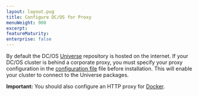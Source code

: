 ```yaml
---
layout: layout.pug
title: Configure DC/OS for Proxy
menuWeight: 900
excerpt:
featureMaturity:
enterprise: false
---
```


<!-- This source repo for this topic is https://github.com/dcos/dcos-docs -->


By default the DC/OS [Universe](https://github.com/mesosphere/universe) repository is hosted on the internet. If your DC/OS cluster is behind a corporate proxy, you must specify your proxy configuration in the [configuration file](/1.10/installing/custom/configuration/configuration-parameters/#use_proxy) file before installation. This will enable your cluster to connect to the Universe packages. 

**Important:** You should also configure an HTTP proxy for [Docker](https://docs.docker.com/engine/admin/systemd/#/http-proxy). 
